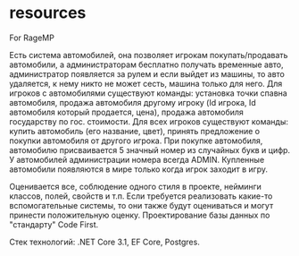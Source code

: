 # resources
For RageMP

Есть система автомобилей, она позволяет игрокам покупать/продавать автомобили, а администраторам бесплатно получать временные авто, администратор появляется за рулем и если выйдет из машины, то авто удаляется, к нему никто не может сесть, машина только для него. Для игроков с автомобилями существуют команды: установка точки спавна автомобиля, продажа автомобиля другому игроку (Id игрока, Id автомобиля который продается, цена), продажа автомобиля государству по гос. стоимости. Для всех игроков существуют команды: купить автомобиль (его название, цвет), принять предложение о покупки автомобиля от другого игрока.
При покупке автомобиля, автомобилю присваивается 5 значный номер из случайных букв и цифр. У автомобилей администрации номера всегда ADMIN.
Купленные автомобили появляются в мире только когда игрок заходит в игру.

Оценивается все, соблюдение одного стиля в проекте, нейминги классов, полей, свойств и т.п.
Если требуется реализовать какие-то вспомогательные системы, то они также будут оцениваться и могут принести положительную оценку.
Проектирование базы данных по "стандарту" Code First.

Стек технологий: .NET Core 3.1, EF Core, Postgres.
